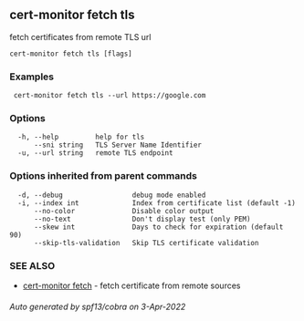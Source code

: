 ## cert-monitor fetch tls

fetch certificates from remote TLS url

```
cert-monitor fetch tls [flags]
```

### Examples

```
 cert-monitor fetch tls --url https://google.com
```

### Options

```
  -h, --help         help for tls
      --sni string   TLS Server Name Identifier
  -u, --url string   remote TLS endpoint
```

### Options inherited from parent commands

```
  -d, --debug                 debug mode enabled
  -i, --index int             Index from certificate list (default -1)
      --no-color              Disable color output
      --no-text               Don't display test (only PEM)
      --skew int              Days to check for expiration (default 90)
      --skip-tls-validation   Skip TLS certificate validation
```

### SEE ALSO

* [cert-monitor fetch](cert-monitor_fetch.md)	 - fetch certificate from remote sources

###### Auto generated by spf13/cobra on 3-Apr-2022
